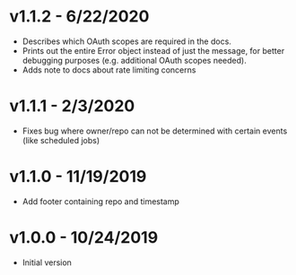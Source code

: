 # v1.1.2 - 6/22/2020

- Describes which OAuth scopes are required in the docs.
- Prints out the entire Error object instead of just the message, for better debugging purposes (e.g. additional OAuth scopes needed).
- Adds note to docs about rate limiting concerns

# v1.1.1 - 2/3/2020

- Fixes bug where owner/repo can not be determined with certain events (like scheduled jobs)

# v1.1.0 - 11/19/2019

- Add footer containing repo and timestamp

# v1.0.0 - 10/24/2019

- Initial version
